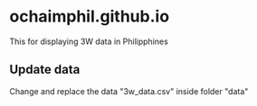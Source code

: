 ochaimphil.github.io
====================
This for displaying 3W data in Philipphines

Update data
-----------
Change and replace the data "3w_data.csv" inside folder "data"
